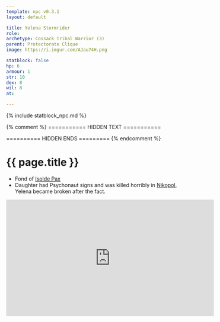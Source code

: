 ```yaml
---
template: npc v0.3.1
layout: default

title: Yelena Stormrider
role: 
archetype: Cossack Tribal Warrior (3)
parent: Protectorate Clique
image: https://i.imgur.com/AJau74H.png

statblock: false
hp: 6
armour: 1
str: 10
dex: 8
wil: 8
at: 

---
```


{% include statblock_npc.md %}

{% comment %} =========== HIDDEN TEXT ===========

========== HIDDEN ENDS ========= {% endcomment %}

# {{ page.title }}

- Fond of [Isolde Pax](IsoldePax.md)
- Daughter had Psychonaut signs and was killed horribly in [Nikopol](../../campaigns/ConnectNikopol/InNikopol01.md), Yelena became broken after the fact.

<iframe width="560" height="315" src="https://www.youtube.com/embed/FNYDWpgpdyw?si=5Nx2yGpdqBriy6fW" title="YouTube video player" frameborder="0" allow="accelerometer; autoplay; clipboard-write; encrypted-media; gyroscope; picture-in-picture; web-share" referrerpolicy="strict-origin-when-cross-origin" allowfullscreen></iframe>
